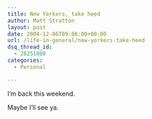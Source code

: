 ```yaml
---
title: New Yorkers, take heed
author: Matt Stratton
layout: post
date: 2004-12-06T09:08:00+00:00
url: /life-in-general/new-yorkers-take-heed
dsq_thread_id:
  - 28251800
categories:
  - Personal

---
```

I&#8217;m back this weekend.

Maybe I&#8217;ll see ya.